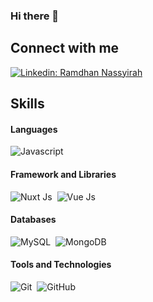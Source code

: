 ### Hi there 👋

## Connect with me

[![Linkedin: Ramdhan Nassyirah](https://img.shields.io/badge/-ramdhannassyirah-blue?style=flat-square&logo=Linkedin&logoColor=white&link=https://www.linkedin.com/in/ramdhannassyirah/)](https://www.linkedin.com/in/ramdhannassyirah/)


## Skills

#### Languages

![Javascript](https://img.shields.io/badge/Javascript-efd81a?style=for-the-badge&logo=javascript&logoColor=black)&nbsp;

#### Framework and Libraries

![Nuxt Js](https://img.shields.io/badge/Nuxt.Js-000?style=for-the-badge&logo=nuxt.js&logoColor=20dd86)&nbsp;
![Vue Js](https://img.shields.io/badge/Vue.Js-fff?style=for-the-badge&logo=vue.js&logoColor=20dd86)&nbsp;

#### Databases

![MySQL](https://img.shields.io/badge/MySQL-00000F?style=for-the-badge&logo=mysql&logoColor=white)&nbsp;
![MongoDB](https://img.shields.io/badge/MongoDB-229555?style=for-the-badge&logo=mongodb&logoColor=white)&nbsp;

#### Tools and Technologies

![Git](https://img.shields.io/badge/GIT-E44C30?style=for-the-badge&logo=git&logoColor=white)&nbsp;
![GitHub](https://img.shields.io/badge/GitHub-000?style=for-the-badge&logo=github&logoColor=white)&nbsp;


